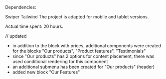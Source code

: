 Dependencies:

Swiper
Tailwind
The project is adapted for mobile and tablet versions.

Actual time spent: 20 hours.

// updated
- in addition to the block with prices, additional components were created for the blocks "Our products", "Product features", "Testimonials"
- since "Our products" has 2 options for content placement, there was used conditional rendering for this component
- an additional submenu has been created for "Our products" (header)
- added new block "Our Features"